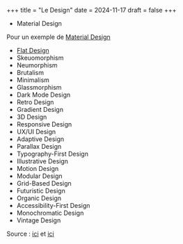 +++
title = "Le Design"
date = 2024-11-17
draft = false
+++



- Material Design

Pour un exemple de [Material Design](https://m3.material.io/foundations/content-design/alt-text)
- [Flat Design](https://fr.wikipedia.org/wiki/Flat_design)
- Skeuomorphism
- Neumorphism
- Brutalism
- Minimalism
- Glassmorphism
- Dark Mode Design
- Retro Design
- Gradient Design
- 3D Design
- Responsive Design
- UX/UI Design
- Adaptive Design
- Parallax Design
- Typography-First Design
- Illustrative Design
- Motion Design
- Modular Design
- Grid-Based Design
- Futuristic Design
- Organic Design
- Accessibility-First Design
- Monochromatic Design
- Vintage Design

Source : [ici](https://fireart.studio/blog/web-design-styles-complete-guide/
) et [ici](https://typedesignresources.com/) 

